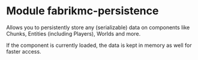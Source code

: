 # Module fabrikmc-persistence

Allows you to persistently store any (serializable) data on components like Chunks, Entities (including Players), Worlds
and more.

If the component is currently loaded, the data is kept in memory as well for faster access.
